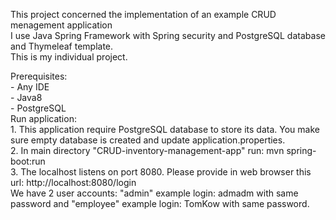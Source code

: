 <p>This project concerned the implementation of an example CRUD menagement application <br>
I use Java Spring Framework with Spring security and PostgreSQL database and Thymeleaf template. <br> This is my individual project. <br></p>
Prerequisites:<br>
- Any IDE<br>
- Java8<br>
- PostgreSQL<br>
Run application:<br>
1. This application require PostgreSQL database to store its data. You make sure empty database is created and update application.properties.<br>
2. In main directory "CRUD-inventory-management-app" run: mvn spring-boot:run <br>
3. The localhost listens on port 8080. Please provide in web browser this url: http://localhost:8080/login <br>
We have 2 user accounts: "admin" example login: admadm with same password and "employee" example login: TomKow with same password.
